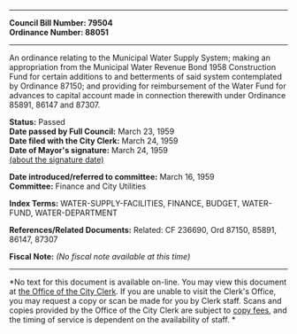 * * * * *  
  
**Council Bill Number: [](#h0)[](#h2)79504**   
**Ordinance Number: 88051**  
  
* * * * *  
  
An ordinance relating to the Municipal Water Supply System; making an appropriation from the Municipal Water Revenue Bond 1958 Construction Fund for certain additions to and betterments of said system contemplated by Ordinance 87150; and providing for reimbursement of the Water Fund for advances to capital account made in connection therewith under Ordinance 85891, 86147 and 87307.  
  
**Status:** Passed   
**Date passed by Full Council:** March 23, 1959   
**Date filed with the City Clerk:** March 24, 1959   
**Date of Mayor's signature:** March 24, 1959   
[(about the signature date)](/~public/approvaldate.htm)   
  
  
**Date introduced/referred to committee:** March 16, 1959   
**Committee:** Finance and City Utilities   
  
**Index Terms:** WATER-SUPPLY-FACILITIES, FINANCE, BUDGET, WATER-FUND, WATER-DEPARTMENT  
  
**References/Related Documents:** Related: CF 236690, Ord 87150, 85891, 86147, 87307  
  
**Fiscal Note:** *(No fiscal note available at this time)*  
  
* * * * *  
  
*No text for this document is available on-line. You may view this document at [the Office of the City Clerk](http://www.seattle.gov/leg/clerk/contactUs.htm). If you are unable to visit the Clerk's Office, you may request a copy or scan be made for you by Clerk staff. Scans and copies provided by the Office of the City Clerk are subject to [copy fees](http://clerk.seattle.gov/~public/clerkfees.htm), and the timing of service is dependent on the availability of staff. *  
  
  
